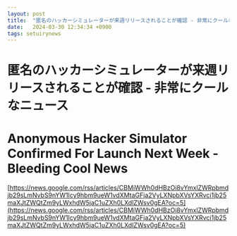```yaml
---
layout: post
title:  "匿名のハッカーシミュレーターが来週リリースされることが確認 - 非常にクールなニュース"
date:   2024-03-30 12:34:34 +0900
tags: setuirynews 
---
```


# 匿名のハッカーシミュレーターが来週リリースされることが確認 - 非常にクールなニュース



# Anonymous Hacker Simulator Confirmed For Launch Next Week - Bleeding Cool News

[https://news.google.com/rss/articles/CBMiWWh0dHBzOi8vYmxlZWRpbmdjb29sLmNvbS9nYW1lcy9hbm9ueW1vdXMtaGFja2VyLXNpbXVsYXRvci1jb25maXJtZWQtZm9yLWxhdW5jaC1uZXh0LXdlZWsv0gEA?oc=5](https://news.google.com/rss/articles/CBMiWWh0dHBzOi8vYmxlZWRpbmdjb29sLmNvbS9nYW1lcy9hbm9ueW1vdXMtaGFja2VyLXNpbXVsYXRvci1jb25maXJtZWQtZm9yLWxhdW5jaC1uZXh0LXdlZWsv0gEA?oc=5)

